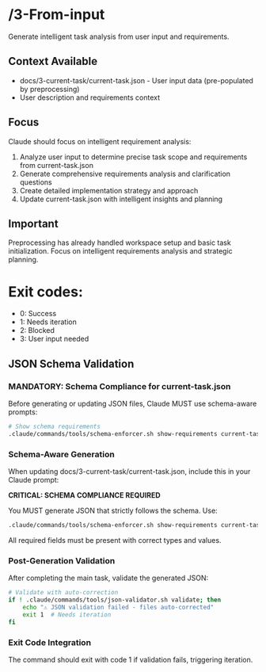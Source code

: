 # /3-From-input
Generate intelligent task analysis from user input and requirements.

## Context Available
- docs/3-current-task/current-task.json - User input data (pre-populated by preprocessing)
- User description and requirements context

## Focus
Claude should focus on intelligent requirement analysis:
1. Analyze user input to determine precise task scope and requirements from current-task.json
2. Generate comprehensive requirements analysis and clarification questions
3. Create detailed implementation strategy and approach
4. Update current-task.json with intelligent insights and planning

## Important
Preprocessing has already handled workspace setup and basic task initialization.
Focus on intelligent requirements analysis and strategic planning.

# Exit codes:
- 0: Success
- 1: Needs iteration
- 2: Blocked
- 3: User input needed
## JSON Schema Validation
<!-- JSON_SCHEMA_VALIDATION -->

### MANDATORY: Schema Compliance for current-task.json

Before generating or updating JSON files, Claude MUST use schema-aware prompts:

```bash
# Show schema requirements
.claude/commands/tools/schema-enforcer.sh show-requirements current-task
```

### Schema-Aware Generation
When updating docs/3-current-task/current-task.json, include this in your Claude prompt:

**CRITICAL: SCHEMA COMPLIANCE REQUIRED**

You MUST generate JSON that strictly follows the schema. Use:
```bash
.claude/commands/tools/schema-enforcer.sh show-requirements current-task
```

All required fields must be present with correct types and values.

### Post-Generation Validation
After completing the main task, validate the generated JSON:

```bash
# Validate with auto-correction
if ! .claude/commands/tools/json-validator.sh validate; then
    echo "⚠ JSON validation failed - files auto-corrected"
    exit 1  # Needs iteration
fi
```

### Exit Code Integration
The command should exit with code 1 if validation fails, triggering iteration.

<!-- /JSON_SCHEMA_VALIDATION -->
